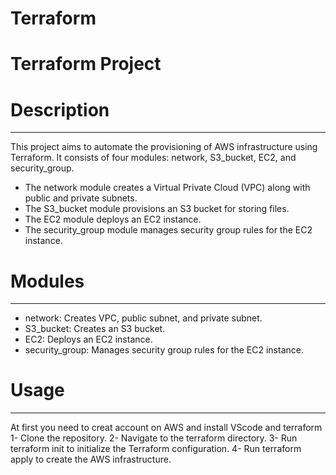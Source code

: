 # Terraform
# Terraform Project #

# Description
-------------
This project aims to automate the provisioning of AWS infrastructure using Terraform. It consists of four modules: network, S3_bucket, EC2, and security_group.

- The network module creates a Virtual Private Cloud (VPC) along with public and private subnets.
- The S3_bucket module provisions an S3 bucket for storing files.
- The EC2 module deploys an EC2 instance.
- The security_group module manages security group rules for the EC2 instance.

# Modules
-------------
- network: Creates VPC, public subnet, and private subnet.
- S3_bucket: Creates an S3 bucket.
- EC2: Deploys an EC2 instance.
- security_group: Manages security group rules for the EC2 instance.

# Usage
--------------
At first you need to creat account on AWS and install VScode and terraform
1- Clone the repository.
2- Navigate to the terraform directory.
3- Run terraform init to initialize the Terraform configuration.
4- Run terraform apply to create the AWS infrastructure.

